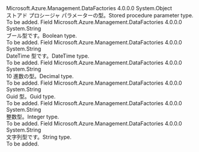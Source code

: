 <Type Name="StoredProcedureParameterType" FullName="Microsoft.Azure.Management.DataFactories.Models.StoredProcedureParameterType">
  <TypeSignature Language="C#" Value="public static class StoredProcedureParameterType" />
  <TypeSignature Language="ILAsm" Value=".class public auto ansi abstract sealed beforefieldinit StoredProcedureParameterType extends System.Object" />
  <TypeSignature Language="DocId" Value="T:Microsoft.Azure.Management.DataFactories.Models.StoredProcedureParameterType" />
  <TypeSignature Language="VB.NET" Value="Public Class StoredProcedureParameterType" />
  <TypeSignature Language="F#" Value="type StoredProcedureParameterType = class" />
  <AssemblyInfo>
    <AssemblyName>Microsoft.Azure.Management.DataFactories</AssemblyName>
    <AssemblyVersion>4.0.0.0</AssemblyVersion>
  </AssemblyInfo>
  <Base>
    <BaseTypeName>System.Object</BaseTypeName>
  </Base>
  <Interfaces />
  <Docs>
    <summary>
            <span data-ttu-id="fde55-101">ストアド プロシージャ パラメーターの型。</span><span class="sxs-lookup"><span data-stu-id="fde55-101">Stored procedure parameter type.</span></span>
            </summary>
    <remarks>To be added.</remarks>
  </Docs>
  <Members>
    <Member MemberName="Boolean">
      <MemberSignature Language="C#" Value="public const string Boolean;" />
      <MemberSignature Language="ILAsm" Value=".field public static literal string Boolean" />
      <MemberSignature Language="DocId" Value="F:Microsoft.Azure.Management.DataFactories.Models.StoredProcedureParameterType.Boolean" />
      <MemberSignature Language="VB.NET" Value="Public Const Boolean As String " />
      <MemberSignature Language="F#" Value="val mutable Boolean : string" Usage="Microsoft.Azure.Management.DataFactories.Models.StoredProcedureParameterType.Boolean" />
      <MemberType>Field</MemberType>
      <AssemblyInfo>
        <AssemblyName>Microsoft.Azure.Management.DataFactories</AssemblyName>
        <AssemblyVersion>4.0.0.0</AssemblyVersion>
      </AssemblyInfo>
      <ReturnValue>
        <ReturnType>System.String</ReturnType>
      </ReturnValue>
      <Docs>
        <summary>
            <span data-ttu-id="fde55-102">ブール型です。</span><span class="sxs-lookup"><span data-stu-id="fde55-102">Boolean type.</span></span>
            </summary>
        <remarks>To be added.</remarks>
      </Docs>
    </Member>
    <Member MemberName="Date">
      <MemberSignature Language="C#" Value="public const string Date;" />
      <MemberSignature Language="ILAsm" Value=".field public static literal string Date" />
      <MemberSignature Language="DocId" Value="F:Microsoft.Azure.Management.DataFactories.Models.StoredProcedureParameterType.Date" />
      <MemberSignature Language="VB.NET" Value="Public Const Date As String " />
      <MemberSignature Language="F#" Value="val mutable Date : string" Usage="Microsoft.Azure.Management.DataFactories.Models.StoredProcedureParameterType.Date" />
      <MemberType>Field</MemberType>
      <AssemblyInfo>
        <AssemblyName>Microsoft.Azure.Management.DataFactories</AssemblyName>
        <AssemblyVersion>4.0.0.0</AssemblyVersion>
      </AssemblyInfo>
      <ReturnValue>
        <ReturnType>System.String</ReturnType>
      </ReturnValue>
      <Docs>
        <summary>
            <span data-ttu-id="fde55-103">DateTime 型です。</span><span class="sxs-lookup"><span data-stu-id="fde55-103">DateTime type.</span></span>
            </summary>
        <remarks>To be added.</remarks>
      </Docs>
    </Member>
    <Member MemberName="Decimal">
      <MemberSignature Language="C#" Value="public const string Decimal;" />
      <MemberSignature Language="ILAsm" Value=".field public static literal string Decimal" />
      <MemberSignature Language="DocId" Value="F:Microsoft.Azure.Management.DataFactories.Models.StoredProcedureParameterType.Decimal" />
      <MemberSignature Language="VB.NET" Value="Public Const Decimal As String " />
      <MemberSignature Language="F#" Value="val mutable Decimal : string" Usage="Microsoft.Azure.Management.DataFactories.Models.StoredProcedureParameterType.Decimal" />
      <MemberType>Field</MemberType>
      <AssemblyInfo>
        <AssemblyName>Microsoft.Azure.Management.DataFactories</AssemblyName>
        <AssemblyVersion>4.0.0.0</AssemblyVersion>
      </AssemblyInfo>
      <ReturnValue>
        <ReturnType>System.String</ReturnType>
      </ReturnValue>
      <Docs>
        <summary>
            <span data-ttu-id="fde55-104">10 進数の型。</span><span class="sxs-lookup"><span data-stu-id="fde55-104">Decimal type.</span></span>
            </summary>
        <remarks>To be added.</remarks>
      </Docs>
    </Member>
    <Member MemberName="Guid">
      <MemberSignature Language="C#" Value="public const string Guid;" />
      <MemberSignature Language="ILAsm" Value=".field public static literal string Guid" />
      <MemberSignature Language="DocId" Value="F:Microsoft.Azure.Management.DataFactories.Models.StoredProcedureParameterType.Guid" />
      <MemberSignature Language="VB.NET" Value="Public Const Guid As String " />
      <MemberSignature Language="F#" Value="val mutable Guid : string" Usage="Microsoft.Azure.Management.DataFactories.Models.StoredProcedureParameterType.Guid" />
      <MemberType>Field</MemberType>
      <AssemblyInfo>
        <AssemblyName>Microsoft.Azure.Management.DataFactories</AssemblyName>
        <AssemblyVersion>4.0.0.0</AssemblyVersion>
      </AssemblyInfo>
      <ReturnValue>
        <ReturnType>System.String</ReturnType>
      </ReturnValue>
      <Docs>
        <summary>
            <span data-ttu-id="fde55-105">Guid 型。</span><span class="sxs-lookup"><span data-stu-id="fde55-105">Guid type.</span></span>
            </summary>
        <remarks>To be added.</remarks>
      </Docs>
    </Member>
    <Member MemberName="Int">
      <MemberSignature Language="C#" Value="public const string Int;" />
      <MemberSignature Language="ILAsm" Value=".field public static literal string Int" />
      <MemberSignature Language="DocId" Value="F:Microsoft.Azure.Management.DataFactories.Models.StoredProcedureParameterType.Int" />
      <MemberSignature Language="VB.NET" Value="Public Const Int As String " />
      <MemberSignature Language="F#" Value="val mutable Int : string" Usage="Microsoft.Azure.Management.DataFactories.Models.StoredProcedureParameterType.Int" />
      <MemberType>Field</MemberType>
      <AssemblyInfo>
        <AssemblyName>Microsoft.Azure.Management.DataFactories</AssemblyName>
        <AssemblyVersion>4.0.0.0</AssemblyVersion>
      </AssemblyInfo>
      <ReturnValue>
        <ReturnType>System.String</ReturnType>
      </ReturnValue>
      <Docs>
        <summary>
            <span data-ttu-id="fde55-106">整数型。</span><span class="sxs-lookup"><span data-stu-id="fde55-106">Integer type.</span></span>
            </summary>
        <remarks>To be added.</remarks>
      </Docs>
    </Member>
    <Member MemberName="String">
      <MemberSignature Language="C#" Value="public const string String;" />
      <MemberSignature Language="ILAsm" Value=".field public static literal string String" />
      <MemberSignature Language="DocId" Value="F:Microsoft.Azure.Management.DataFactories.Models.StoredProcedureParameterType.String" />
      <MemberSignature Language="VB.NET" Value="Public Const String As String " />
      <MemberSignature Language="F#" Value="val mutable String : string" Usage="Microsoft.Azure.Management.DataFactories.Models.StoredProcedureParameterType.String" />
      <MemberType>Field</MemberType>
      <AssemblyInfo>
        <AssemblyName>Microsoft.Azure.Management.DataFactories</AssemblyName>
        <AssemblyVersion>4.0.0.0</AssemblyVersion>
      </AssemblyInfo>
      <ReturnValue>
        <ReturnType>System.String</ReturnType>
      </ReturnValue>
      <Docs>
        <summary>
            <span data-ttu-id="fde55-107">文字列型です。</span><span class="sxs-lookup"><span data-stu-id="fde55-107">String type.</span></span>
            </summary>
        <remarks>To be added.</remarks>
      </Docs>
    </Member>
  </Members>
</Type>